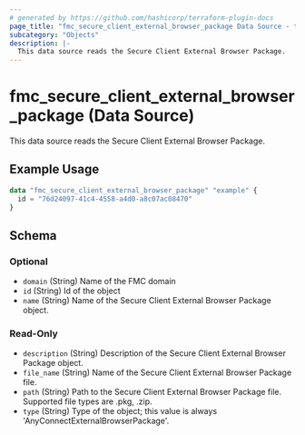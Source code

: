```yaml
---
# generated by https://github.com/hashicorp/terraform-plugin-docs
page_title: "fmc_secure_client_external_browser_package Data Source - terraform-provider-fmc"
subcategory: "Objects"
description: |-
  This data source reads the Secure Client External Browser Package.
---
```


# fmc_secure_client_external_browser_package (Data Source)

This data source reads the Secure Client External Browser Package.

## Example Usage

```terraform
data "fmc_secure_client_external_browser_package" "example" {
  id = "76d24097-41c4-4558-a4d0-a8c07ac08470"
}
```

<!-- schema generated by tfplugindocs -->
## Schema

### Optional

- `domain` (String) Name of the FMC domain
- `id` (String) Id of the object
- `name` (String) Name of the Secure Client External Browser Package object.

### Read-Only

- `description` (String) Description of the Secure Client External Browser Package object.
- `file_name` (String) Name of the Secure Client External Browser Package file.
- `path` (String) Path to the Secure Client External Browser Package file. Supported file types are .pkg, .zip.
- `type` (String) Type of the object; this value is always 'AnyConnectExternalBrowserPackage'.
